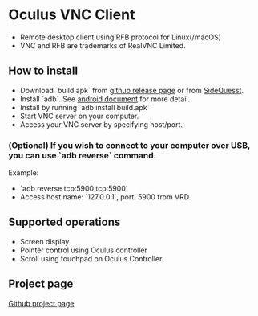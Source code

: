 
# Oculus VNC Client

-   Remote desktop client using RFB protocol for Linux(/macOS)
-   VNC and RFB are trademarks of RealVNC Limited.



## How to install

-   Download \`build.apk\` from [github release page](https://github.com/jwechrs/virtual-rd/releases) or from [SideQuesst](https://sidequestvr.com/app/1123/vrd).
-   Install \`adb\`. See [android document](https://developer.android.com/studio/command-line/adb?hl=ja) for more detail.
-   Install by running \`adb install build.apk\`
-   Start VNC server on your computer.
-   Access your VNC server by specifying host/port.



### (Optional) If you wish to connect to your computer over USB, you can use \`adb reverse\` command.

Example:

-   \`adb reverse tcp:5900 tcp:5900\`
-   Access host name: \`127.0.0.1\`, port: 5900 from VRD.



## Supported operations

-   Screen display
-   Pointer control using Oculus controller
-   Scroll using touchpad on Oculus Controller


## Project page
[Github project page](https://jwechrs.github.io/virtual-rd/)
